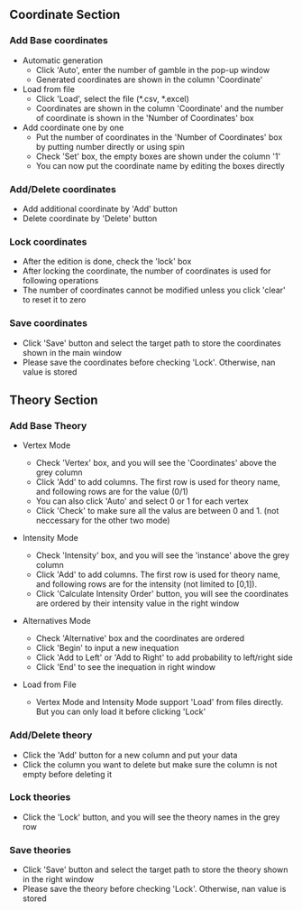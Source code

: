 ## Coordinate Section
### Add Base coordinates
- Automatic generation
  - Click 'Auto', enter the number of gamble in the pop-up window
  - Generated coordinates are shown in the column 'Coordinate'
- Load from file
  - Click 'Load', select the file (*.csv, *.excel)
  - Coordinates are shown in the column 'Coordinate' and the number of coordinate is shown in the 'Number of Coordinates' box
- Add coordinate one by one
  - Put the number of coordinates in the 'Number of Coordinates' box by putting number directly or using spin 
  - Check 'Set' box, the empty boxes are shown under the column '1'
  - You can now put the coordinate name by editing the boxes directly

### Add/Delete coordinates
- Add additional coordinate by 'Add' button
- Delete coordinate by 'Delete' button

### Lock coordinates
- After the edition is done, check the 'lock' box
- After locking the coordinate, the number of coordinates is used for following operations
- The number of coordinates cannot be modified unless you click 'clear' to reset it to zero

### Save coordinates
- Click 'Save' button and select the target path to store the coordinates shown in the main window
- Please save the coordinates before checking 'Lock'. Otherwise, nan value is stored


## Theory Section
### Add Base Theory
- Vertex Mode
  - Check 'Vertex' box, and you will see the 'Coordinates' above the grey column
  - Click 'Add' to add columns. The first row is used for theory name, and following rows are for the value (0/1)
  - You can also click 'Auto' and select 0 or 1 for each vertex
  - Click 'Check' to make sure all the valus are between 0 and 1. (not neccessary for the other two mode)
  
- Intensity Mode
  - Check 'Intensity' box, and you will see the 'instance' above the grey column
  - Click 'Add' to add columns. The first row is used for theory name, and following rows are for the intensity (not limited to [0,1]).
  - Click 'Calculate Intensity Order' button, you will see the coordinates are ordered by their intensity value in the right window
  
- Alternatives Mode
  - Check 'Alternative' box and the coordinates are ordered
  - Click 'Begin' to input a new inequation
  - Click 'Add to Left' or 'Add to Right' to add probability to left/right side
  - Click 'End' to see the inequation in right window 
  
- Load from File
  - Vertex Mode and Intensity Mode support 'Load' from files directly. But you can only load it before clicking 'Lock'

### Add/Delete theory
- Click the 'Add' button for a new column and put your data
- Click the column you want to delete but make sure the column is not empty before deleting it
  
### Lock theories
- Click the 'Lock' button, and you will see the theory names in the grey row

### Save theories
- Click 'Save' button and select the target path to store the theory shown in the right window
- Please save the theory before checking 'Lock'. Otherwise, nan value is stored

